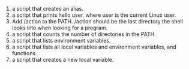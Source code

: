 1.  a script that creates an alias.
2. a script that prints hello user, where user is the current Linux user.
3. Add /action to the PATH. /action should be the last directory the shell looks into when looking for a program.
4.  a script that counts the number of directories in the PATH.
5. a script that lists environment variables.
6.  a script that lists all local variables and environment variables, and functions.
7. a script that creates a new local variable.
